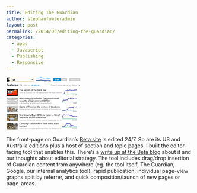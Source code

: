 ```yaml
---
title: Editing The Guardian
author: stephanfowleradmin
layout: post
permalink: /2014/03/editing-the-guardian/
categories:
  - apps
  - Javascript
  - Publishing
  - Responsive
---
```

<img src="/assets/2014/03/fronts-tool.png" alt="fronts-tool" width="200" height="143" class="alignleft size-full wp-image-327" />

The front-page on Guardian&#8217;s [Beta site][1] is edited 24/7. So are its US and Australia editions plus a host of section and topic pages. I built the editor-facing tool that enables this. There&#8217;s a [write up at the Beta blog][2] about it and our thoughts about editorial strategy. The tool includes drag/drop insertion of Guardian content from anywhere (eg. the tool itself, The Guardian, Google, our internal analytics tool), rapid publication, individual page-view graphs split by referrer, and quick composition/launch of new pages or page-areas.

 [1]: http://www.theguardian.com/uk?view=mobile
 [2]: http://next.theguardian.com/blog/curation/
